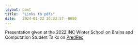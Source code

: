 ```yaml
---
layout: post
title:  "Links to pdfs"
date:   2024-01-22 20:22:57 -0800
---
```


Presentation given at the 2022 INC Winter School on Brains and Computation
Student Talks on [PredRec]("{{site-url}}/pdfs/2022-12-16_Predictive_Recirculation.pdf")
